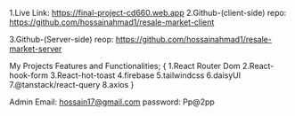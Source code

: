 1.Live Link:  https://final-project-cd660.web.app
2.Github-(client-side) repo: https://github.com/hossainahmad1/resale-market-client

3.Github-(Server-side) reop: https://github.com/hossainahmad1/resale-market-server


My Projects Features and Functionalities;
{
    1.React Router Dom
    2.React-hook-form
    3.React-hot-toast
    4.firebase
    5.tailwindcss
    6.daisyUI
    7.@tanstack/react-query
    8.axios
}


Admin Email: hossain17@gmail.com
password: Pp@2pp